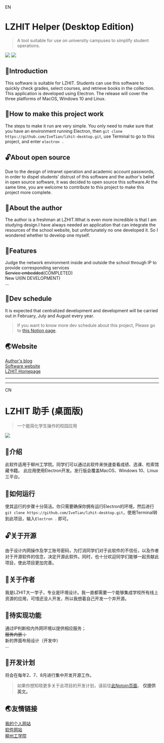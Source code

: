 EN  
# LZHIT Helper (Desktop Edition)

> A tool suitable for use on university campuses to simplify student operations.

![](https://img.shields.io/cran/l/gpk?style=flat-square)
![](https://img.shields.io/twitter/follow/Ive422?style=social)


## 📃Introduction


This software is suitable for LZHIT. Students can use this software to quickly check grades, select courses, and retrieve books in the collection.
This application is developed using Electron. The release will cover the three platforms of MacOS, Windows 10 and Linux. 

## 🧐How to make this project work
The steps to make it run are very simple. You only need to make sure that you have an environment running Electron, then ``git clone https://github.com/IveTian/lzhit-desktop.git``, use Terminal to go to this project, and enter ``electron .``
## 🔓About open source

Due to the design of intranet operation and academic account passwords, in order to dispel students' distrust of this software and the author's belief in open source software, it was decided to open source this software.At the same time, you are welcome to contribute to this project to make this project more complete.

## 🤫About the author
The author is a freshman at LZHIT.What is even more incredible is that I am studying design.I have always needed an application that can integrate the resources of the school website, but unfortunately no one developed it. So I wondered whether to develop one myself.

## 🚩Features
Judge the network environment inside and outside the school through IP to provide corresponding services  
~~Service embedded~~(COMPLETED)  
New UI(IN DEVELOPMENT)  
...


## 📃Dev schedule
It is expected that centralized development and development will be carried out in February, July and August every year.
> If you want to know more dev schedule about this project, Please go to [this Notion page](https://www.notion.so/LZHIT-Helper-Dev-schedule-762b361f9abb4959823e4997a22a42bb "Dev schedule Notion page").
## 🌏Website
[Author's blog](https://tzih.top "Author's blog")  
[Software website](https://duola.city "Software website")  
[LZHIT Homepage](http://lzhit.edu.cn/ "LZHIT Homepage")

---
---
CN  
# LZHIT 助手 (桌面版)

>一个能简化学生操作的校园应用

![](https://img.shields.io/cran/l/gpk?style=flat-square)

## 📃介绍
此软件适用于柳州工学院。同学们可以通过此软件来快速查看成绩、选课、检索馆藏书籍。
此应用使用Electron开发。发行版会覆盖MacOS、Windows 10、Linux三平台。

## 🧐如何运行
使其运行的步骤十分简洁。你只需要确保你拥有运行Electron的环境，然后进行``git clone https://github.com/IveTian/lzhit-desktop.git``，使用Terminal转到此项目，输入``Electron .`` 即可。

## 🔓关于开源 

由于设计内网操作及学工账号密码，为打消同学们对于此软件的不信任，以及作者对于开源软件的信念，决定开源此软件。同时，也十分欢迎同学们能够一起贡献此项目，使此项目更加完善。

## 🤫关于作者
我是LZHIT大一学子，专业是环境设计。我一直都需要一个能够集成学校所有线上资源的应用，可惜还没人开发，所以我想着自己开发一个并开源。

## 🚩待实现功能
通过IP判断校内外网环境以提供相应服务；  
~~服务内嵌；~~  
新的界面布局设计（开发中）  
...  
## 📃开发计划
将会在每年2、7、8月进行集中开发开源工作。
> 如果你想知晓更多关于此项目的开发计划，请前往[此Notoin页面](https://www.notion.so/LZHIT-Helper-Dev-schedule-762b361f9abb4959823e4997a22a42bb "Dev schedule Notion page")。 **仅提供英文。**

## 🌏友情链接
[我的个人网站](https://tzih.top "Author's blog")  
[软件网站](https://duola.city "Software website")  
[柳州工学院](http://lzhit.edu.cn/ "LZHIT Homepage")